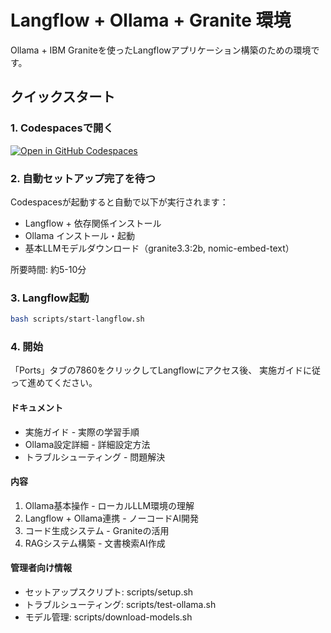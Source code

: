 # Langflow + Ollama + Granite 環境

Ollama + IBM Graniteを使ったLangflowアプリケーション構築のための環境です。

## クイックスタート

### 1. Codespacesで開く
[![Open in GitHub Codespaces](https://github.com/codespaces/badge.svg)](https://codespaces.new/your-username/langflow-ollama-granite)

### 2. 自動セットアップ完了を待つ
Codespacesが起動すると自動で以下が実行されます：
- Langflow + 依存関係インストール
- Ollama インストール・起動
- 基本LLMモデルダウンロード（granite3.3:2b, nomic-embed-text）

所要時間: 約5-10分

### 3. Langflow起動
```bash
bash scripts/start-langflow.sh
```
### 4. 開始
「Ports」タブの7860をクリックしてLangflowにアクセス後、
実施ガイドに従って進めてください。

#### ドキュメント

- 実施ガイド - 実際の学習手順
- Ollama設定詳細 - 詳細設定方法
- トラブルシューティング - 問題解決

#### 内容

1. Ollama基本操作 - ローカルLLM環境の理解
2. Langflow + Ollama連携 - ノーコードAI開発
3. コード生成システム - Graniteの活用
4. RAGシステム構築 - 文書検索AI作成

#### 管理者向け情報

- セットアップスクリプト: scripts/setup.sh
- トラブルシューティング: scripts/test-ollama.sh
- モデル管理: scripts/download-models.sh
